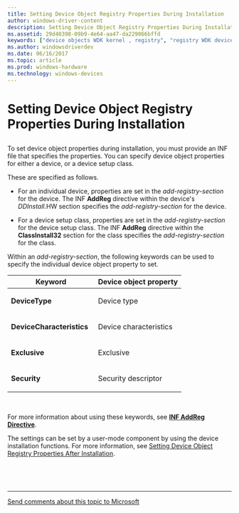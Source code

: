 ```yaml
---
title: Setting Device Object Registry Properties During Installation
author: windows-driver-content
description: Setting Device Object Registry Properties During Installation
ms.assetid: 29d40398-09b9-4e64-aa47-da229066bffd
keywords: ["device objects WDK kernel , registry", "registry WDK device objects"]
ms.author: windowsdriverdev
ms.date: 06/16/2017
ms.topic: article
ms.prod: windows-hardware
ms.technology: windows-devices
---
```


# Setting Device Object Registry Properties During Installation


## <a href="" id="ddk-setting-device-object-registry-properties-during-installation-kg"></a>


To set device object properties during installation, you must provide an INF file that specifies the properties. You can specify device object properties for either a device, or a device setup class.

These are specified as follows.

-   For an individual device, properties are set in the *add-registry-section* for the device. The INF **AddReg** directive within the device's *DDInstall*.HW section specifies the *add-registry-section* for the device.

-   For a device setup class, properties are set in the *add-registry-section* for the device setup class. The INF **AddReg** directive within the **ClassInstall32** section for the class specifies the *add-registry-section* for the class.

Within an *add-registry-section*, the following keywords can be used to specify the individual device object property to set.

<table>
<colgroup>
<col width="50%" />
<col width="50%" />
</colgroup>
<thead>
<tr class="header">
<th>Keyword</th>
<th>Device object property</th>
</tr>
</thead>
<tbody>
<tr class="odd">
<td><p><strong>DeviceType</strong></p></td>
<td><p>Device type</p></td>
</tr>
<tr class="even">
<td><p><strong>DeviceCharacteristics</strong></p></td>
<td><p>Device characteristics</p></td>
</tr>
<tr class="odd">
<td><p><strong>Exclusive</strong></p></td>
<td><p>Exclusive</p></td>
</tr>
<tr class="even">
<td><p><strong>Security</strong></p></td>
<td><p>Security descriptor</p></td>
</tr>
</tbody>
</table>

 

For more information about using these keywords, see [**INF AddReg Directive**](https://msdn.microsoft.com/library/windows/hardware/ff546320).

The settings can be set by a user-mode component by using the device installation functions. For more information, see [Setting Device Object Registry Properties After Installation](setting-device-object-registry-properties-after-installation.md).

 

 


--------------------
[Send comments about this topic to Microsoft](mailto:wsddocfb@microsoft.com?subject=Documentation%20feedback%20%5Bkernel\kernel%5D:%20Setting%20Device%20Object%20Registry%20Properties%20During%20Installation%20%20RELEASE:%20%286/14/2017%29&body=%0A%0APRIVACY%20STATEMENT%0A%0AWe%20use%20your%20feedback%20to%20improve%20the%20documentation.%20We%20don't%20use%20your%20email%20address%20for%20any%20other%20purpose,%20and%20we'll%20remove%20your%20email%20address%20from%20our%20system%20after%20the%20issue%20that%20you're%20reporting%20is%20fixed.%20While%20we're%20working%20to%20fix%20this%20issue,%20we%20might%20send%20you%20an%20email%20message%20to%20ask%20for%20more%20info.%20Later,%20we%20might%20also%20send%20you%20an%20email%20message%20to%20let%20you%20know%20that%20we've%20addressed%20your%20feedback.%0A%0AFor%20more%20info%20about%20Microsoft's%20privacy%20policy,%20see%20http://privacy.microsoft.com/default.aspx. "Send comments about this topic to Microsoft")



